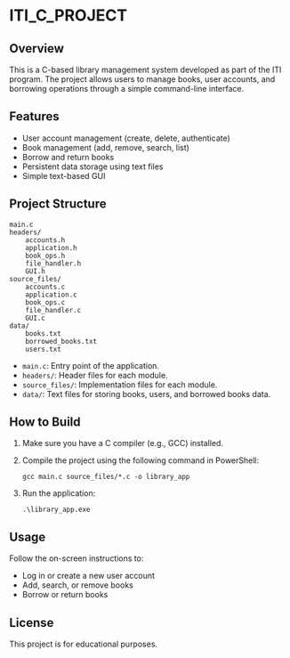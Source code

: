 # ITI_C_PROJECT

## Overview

This is a C-based library management system developed as part of the ITI program. The project allows users to manage books, user accounts, and borrowing operations through a simple command-line interface.

## Features

- User account management (create, delete, authenticate)
- Book management (add, remove, search, list)
- Borrow and return books
- Persistent data storage using text files
- Simple text-based GUI

## Project Structure

```
main.c
headers/
    accounts.h
    application.h
    book_ops.h
    file_handler.h
    GUI.h
source_files/
    accounts.c
    application.c
    book_ops.c
    file_handler.c
    GUI.c
data/
    books.txt
    borrowed_books.txt
    users.txt
```

- `main.c`: Entry point of the application.
- `headers/`: Header files for each module.
- `source_files/`: Implementation files for each module.
- `data/`: Text files for storing books, users, and borrowed books data.

## How to Build

1. Make sure you have a C compiler (e.g., GCC) installed.
2. Compile the project using the following command in PowerShell:

   ```
   gcc main.c source_files/*.c -o library_app
   ```

3. Run the application:

   ```
   .\library_app.exe
   ```

## Usage

Follow the on-screen instructions to:
- Log in or create a new user account
- Add, search, or remove books
- Borrow or return books

## License

This project is for educational purposes.
